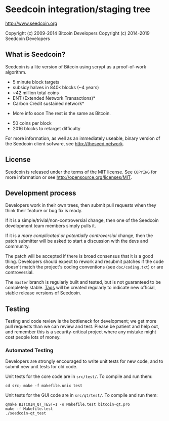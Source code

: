 Seedcoin integration/staging tree
================================

http://www.seedcoin.org

Copyright (c) 2009-2014 Bitcoin Developers
Copyright (c) 2014-2019 Seedcoin Developers

What is Seedcoin?
----------------

Seedcoin is a lite version of Bitcoin using scrypt as a proof-of-work algorithm.
 - 5 minute block targets
 - subsidy halves in 840k blocks (~4 years)
 - ~42 million total coins
 - ENT (Extended Network Transactions)*
 - Carbon Credit sustained network*
* More info soon
The rest is the same as Bitcoin.
 - 50 coins per block
 - 2016 blocks to retarget difficulty

For more information, as well as an immediately useable, binary version of
the Seedcoin client sofware, see http://theseed.network.

License
-------

Seedcoin is released under the terms of the MIT license. See `COPYING` for more
information or see http://opensource.org/licenses/MIT.

Development process
-------------------

Developers work in their own trees, then submit pull requests when they think
their feature or bug fix is ready.

If it is a simple/trivial/non-controversial change, then one of the Seedcoin
development team members simply pulls it.

If it is a *more complicated or potentially controversial* change, then the patch
submitter will be asked to start a discussion with the devs and community.

The patch will be accepted if there is broad consensus that it is a good thing.
Developers should expect to rework and resubmit patches if the code doesn't
match the project's coding conventions (see `doc/coding.txt`) or are
controversial.

The `master` branch is regularly built and tested, but is not guaranteed to be
completely stable. [Tags](https://github.com/seed-coin/seedcoin/tags) will be created
regularly to indicate new official, stable release versions of Seedcoin.

Testing
-------

Testing and code review is the bottleneck for development; we get more pull
requests than we can review and test. Please be patient and help out, and
remember this is a security-critical project where any mistake might cost people
lots of money.

### Automated Testing

Developers are strongly encouraged to write unit tests for new code, and to
submit new unit tests for old code.

Unit tests for the core code are in `src/test/`. To compile and run them:

    cd src; make -f makefile.unix test

Unit tests for the GUI code are in `src/qt/test/`. To compile and run them:

    qmake BITCOIN_QT_TEST=1 -o Makefile.test bitcoin-qt.pro
    make -f Makefile.test
    ./seedcoin-qt_test

